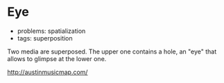 # Eye

* problems: spatialization
* tags: superposition

Two media are superposed. The upper one contains a hole, an "eye" that allows to glimpse at the lower one.

http://austinmusicmap.com/

